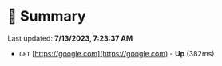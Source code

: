 # 📖 Summary
Last updated: **7/13/2023, 7:23:37 AM**

- `GET` [https://google.com](https://google.com) - **Up** (382ms)
